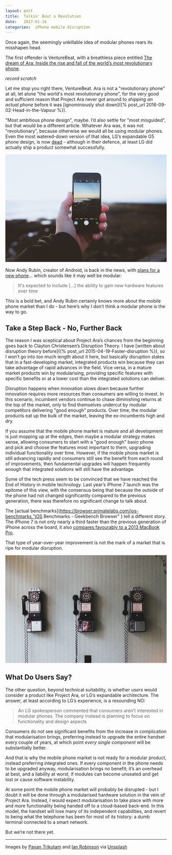 ```yaml
---
layout: post
title:  Talkin' Bout a Revolution 
date:   2017-01-16 
categories:  iPhone mobile disruption 
---
```


Once again, the seemingly unkillable idea of modular phones rears its misshapen head.

The first offender is VentureBeat, with a breathless piece entitled [The dream of Ara: Inside the rise and fall of the world’s most revolutionary phone](http://venturebeat.com/2017/01/10/inside-project-ara-Googles-revolutionary-modular-phone/ "The dream of Ara: Inside the rise and fall of the world's most revolutionary phone"). 

*record scratch*

Let me stop you right there, VentureBeat. Ara is not a "revolutionary phone" at all, let alone "the world's most revolutionary phone", for the very good and sufficient reason that Project Ara never got around to *shipping an actual phone* before it was [ignominiously shut down]({% post_url 2016-09-02-Head-in-the-Vapour %}).

"Most ambitious phone design", maybe. I’d also settle for "most misguided", but that would be a different article. Whatever Ara was, it was not “revolutionary", because otherwise we would all be using modular phones. Even the most watered-down version of that idea, LG’s expandable G5 phone design, is now [dead](http://www.theverge.com/2017/1/4/14172070/lg-next-flagship-g6-smartphone-friends-modules-ces-2017 "LG is abandoning the modular smartphone idea") - although in their defence, at least LG did actually ship a product somewhat successfully.

![](/images/unknown_filename.338.png)

Now Andy Rubin, creator of Android, is back in the news, with [plans for a new phone](https://www.bloomberg.com/news/articles/2017-01-13/andy-rubin-nears-his-comeback-complete-with-an-essential-phone "Andy Rubin Nears His Comeback, Complete With an 'Essential’ Phone")… which sounds like it may well be modular:

> It's expected to include […] the ability to gain new hardware features over time

This is a bold bet, and Andy Rubin certainly knows more about the mobile phone market than I do - but here’s why I don’t think a modular phone is the way to go.

## Take a Step Back - No, Further Back

The reason I was sceptical about Project Ara’s chances from the beginning goes back to Clayton Christensen’s Disruption Theory. I have [written about disruption theory before]({% post_url 2015-04-19-Faster-disruption %}), so I won’t go into too much length about it here, but basically disruption states that in a fast-developing market, integrated products win because they can take advantage of rapid advances in the field. Vice versa, in a mature market products win by modularising, providing specific features with specific benefits or at a lower cost than the integrated solutions can deliver.

Disruption happens when innovation slows down because further innovation requires more resources than consumers are willing to invest. In this scenario, incumbent vendors continue to chase diminishing returns at the top of the market, only to find themselves undercut by modular competitors delivering "good enough” products. Over time, the modular products eat up the bulk of the market, leaving the ex-incumbents high and dry.

If you assume that the mobile phone market is mature and all development is just mopping up at the edges, then maybe a modular strategy makes sense, allowing consumers to start with a "good enough" basic phone and pick and choose the features most important to them, upgrading individual functionality over time. However, if the mobile phone market is still advancing rapidly and consumers still see the benefit from each round of improvements, then fundamental upgrades will happen frequently enough that integrated solutions will still have the advantage.

Some of the tech press seem to be convinced that we have reached the End of History in mobile technology. Last year’s iPhone 7 launch was the epitome of this view, with the consensus being that because the *outside* of the phone had not changed significantly compared to the previous generation, there was therefore no significant change to talk about.

The [actual benchmarks](https://browser.primatelabs.com/ios-benchmarks "iOS Benchmarks - Geekbench Browser" ) tell a different story. The iPhone 7 is not only nearly a third faster than the previous generation of iPhone across the board, it also [compares favourably to a 2013 MacBook Pro](http://daringfireball.net/linked/2016/09/14/geekbench-android-a10 "Geekbench: Android benchmarks vs. the A10 Fusion"). 

That type of year-over-year improvement is not the mark of a market that is ripe for modular disruption.

![](/images/unknown_filename.339.png)

## What Do Users Say?

The other question, beyond technical suitability, is whether *users* would consider a product like Project Ara, or LG’s expandable architecture. The answer, at least according to LG’s experience, is a resounding NO:

> An LG spokesperson commented that consumers aren’t interested in modular phones. The company instead is planning to focus on functionality and design aspects

Consumers do not see significant benefits from the increase in complication that modularisation brings, preferring instead to upgrade the entire handset every couple of years, at which point *every single component* will be substantially better. 

And that is why the mobile phone market is not ready for a modular product, instead preferring integrated ones. If every component in the phone needs to be upgraded anyway, modularisation brings no benefit; it’s an overhead at best, and a liability at worst, if modules can become unseated and get lost or cause software instability.

At some point the mobile phone market will probably be disrupted - but I doubt it will be done through a modularised hardware solution in the vein of Project Ara. Instead, I would expect modularisation to take place with more and more functionality being handed off to a cloud-based back-end. In this model, the handset will lose many of its independent capabilities, and revert to being what the telephone has been for most of its history: a dumb terminal connected to a smart network.

But we’re not there yet.

***
Images by [Pavan Trikutam](<http://instagram.com/heypav>) and [Ian Robinson](<https://unsplash.com/@ianrobinson>) via [Unsplash](<https://unsplash.com>)